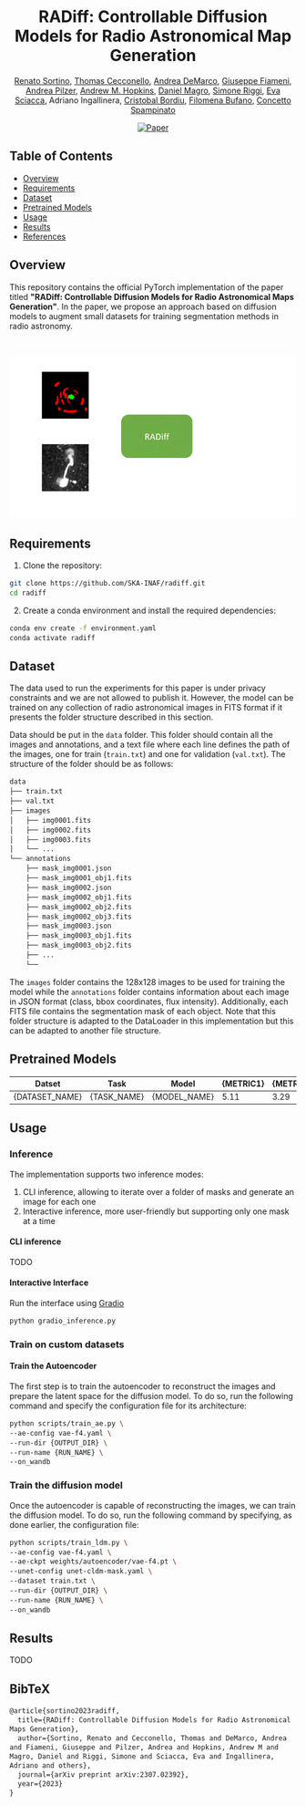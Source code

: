 <div align="center">    
 
# RADiff: Controllable Diffusion Models for Radio Astronomical Map Generation    
[Renato Sortino](https://rensortino.github.io),  [Thomas Cecconello](http://www.perceivelab.com/profile/tcecconello), [Andrea DeMarco](https://www.um.edu.mt/profile/andreademarco), [Giuseppe Fiameni](https://scholar.google.com/citations?view_op=list_works&hl=en&hl=en&user=Se2mLvIAAAAJ), [Andrea Pilzer](https://andrea-pilzer.github.io/about/), [Andrew M. Hopkins](https://researchers.mq.edu.au/en/persons/andrew-hopkins), [Daniel Magro](https://github.com/DanielMagro97), [Simone Riggi](https://www.oact.inaf.it/simone-riggi/), [Eva Sciacca](https://www.oact.inaf.it/eva-sciacca/), Adriano Ingallinera, [Cristobal Bordiu](https://scholar.google.es/citations?user=W18yO88AAAAJ&hl=es), [Filomena Bufano](https://www.researchgate.net/profile/Filomena-Bufano), [Concetto Spampinato](https://www.dieei.unict.it/docenti/concetto.spampinato?eng)

[![Paper](http://img.shields.io/badge/paper-arxiv.2307.02392-B31B1B.svg)](https://arxiv.org/abs/2307.02392)
<!-- [![Conference](http://img.shields.io/badge/{CONFERENCE_NAME}-4b44ce.svg)](https://{CONFERENCE_PROCEEDING_LINK}) -->

<!--  
Conference   
-->   
</div>

## Table of Contents
- [Overview](#overview)
- [Requirements](#requirements)
- [Dataset](#dataset)
- [Pretrained Models](#pretrained-models)
- [Usage](#usage)
- [Results](#results)
- [References](#references)
 
## Overview   
This repository contains the official PyTorch implementation of the paper titled __"RADiff: Controllable Diffusion Models for Radio Astronomical Maps Generation"__. In the paper, we propose an approach based on diffusion models to augment small datasets for training segmentation methods in radio astronomy.

<br/>

![Teaser image](docs/teaser.gif)

## Requirements
1. Clone the repository:
 ```bash
 git clone https://github.com/SKA-INAF/radiff.git
 cd radiff
 ```

2. Create a conda environment and install the required dependencies:
```bash
conda env create -f environment.yaml
conda activate radiff
```


## Dataset

The data used to run the experiments for this paper is under privacy constraints and we are not allowed to publish it. 
However, the model can be trained on any collection of radio astronomical images in FITS format if it presents the folder structure described in this section.

Data should be put in the `data` folder. This folder should contain all the images and annotations, and a text file where each line defines the path of the images, one for train (`train.txt`) and one for validation (`val.txt`). The structure of the folder should be as follows:

```bash
data
├── train.txt
├── val.txt
├── images
│   ├── img0001.fits
│   ├── img0002.fits
│   ├── img0003.fits
│   └── ...
└── annotations
    ├── mask_img0001.json
    ├── mask_img0001_obj1.fits
    ├── mask_img0002.json
    ├── mask_img0002_obj1.fits
    ├── mask_img0002_obj2.fits
    ├── mask_img0002_obj3.fits
    ├── mask_img0003.json
    ├── mask_img0003_obj1.fits
    ├── mask_img0003_obj2.fits
    ├── ...
    └──
```

The `images` folder contains the 128x128 images to be used for training the model while the `annotations` folder contains information about each image in JSON format (class, bbox coordinates, flux intensity). Additionally, each FITS file contains the segmentation mask of each object.
Note that this folder structure is adapted to the DataLoader in this implementation but this can be adapted to another file structure.



## Pretrained Models
| Datset                          |   Task    | Model        | {METRIC1}           | {METRIC2}                      | Link                                                                                                                                                                                   | Comments                                        
|---------------------------------|-----------|--------------|---------------------|--------------------------------|----------------------------------------------------------------------------------------------------------------------------------------------------------------------------------------|-------------------------------------------------|
| {DATASET_NAME}                  | {TASK_NAME}    |  {MODEL_NAME} | 5.11           | 3.29                          |    {WEIGHTS_LINK}     |                                                 |  


## Usage

### Inference

The implementation supports two inference modes: 
1. CLI inference, allowing to iterate over a folder of masks and generate an image for each one
2. Interactive inference, more user-friendly but supporting only one mask at a time

#### CLI inference

TODO

#### Interactive Interface

Run the interface using [Gradio](https://www.gradio.app/)
```bash
python gradio_inference.py
```

### Train on custom datasets

#### Train the Autoencoder
The first step is to train the autoencoder to reconstruct the images and prepare the latent space for the diffusion model. To do so, run the following command and specify the configuration file for its architecture:

```bash
python scripts/train_ae.py \ 
--ae-config vae-f4.yaml \
--run-dir {OUTPUT_DIR} \ 
--run-name {RUN_NAME} \
--on_wandb
```

### Train the diffusion model

Once the autoencoder is capable of reconstructing the images, we can train the diffusion model. To do so, run the following command by specifying, as done earlier, the configuration file:

```bash
python scripts/train_ldm.py \ 
--ae-config vae-f4.yaml \
--ae-ckpt weights/autoencoder/vae-f4.pt \
--unet-config unet-cldm-mask.yaml \
--dataset train.txt \
--run-dir {OUTPUT_DIR} \ 
--run-name {RUN_NAME} \
--on_wandb
```

## Results

TODO

## BibTeX

```
@article{sortino2023radiff,
  title={RADiff: Controllable Diffusion Models for Radio Astronomical Maps Generation},
  author={Sortino, Renato and Cecconello, Thomas and DeMarco, Andrea and Fiameni, Giuseppe and Pilzer, Andrea and Hopkins, Andrew M and Magro, Daniel and Riggi, Simone and Sciacca, Eva and Ingallinera, Adriano and others},
  journal={arXiv preprint arXiv:2307.02392},
  year={2023}
}
```
